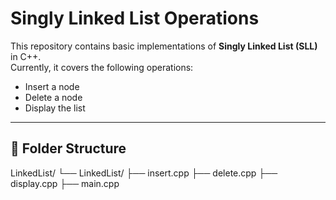 # Singly Linked List Operations  

This repository contains basic implementations of **Singly Linked List (SLL)** in C++.  
Currently, it covers the following operations:  

- Insert a node  
- Delete a node  
- Display the list  

---

## 📂 Folder Structure
LinkedList/
└── LinkedList/
    ├── insert.cpp
    ├── delete.cpp
    ├── display.cpp
    ├── main.cpp
